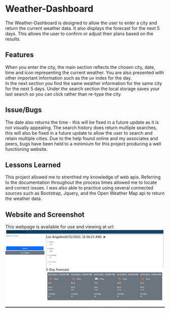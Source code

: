 # Weather-Dashboard

The Weather-Dashboard is designed to allow the user to enter a city and return the current weather data.  It also displays the forecast for the next 5 days.  This allows the user to confirm or adjust their plans based on the results.

## Features

When you enter the city, the main section reflects the chosen city, date, time and icon representing the current weather.  You are also presented with other important information such as the uv index for the day.  
In the next section you find the same weather information for the same city for the next 5 days.
Under the search section the local storage saves your last search so you can click rather than re-type the city.

## Issue/Bugs

The date also returns the time - this will be fixed in a future update as it is not visually appealing. 
The search history does return multiple searches, this will also be fixed in a future update to allow the user to search and retain multiple cities.
Due to the help found online and my associates and peers, bugs have been held to a minimium for this project producing a well functioning website.

## Lessons Learned

This project allowed me to strenthed my knowledge of web apis.  Referring to the documentation throughout the process times allowed me to locate and correct issues. I was also able to practice using several connected sources such as Bootstrap, Jquery, and the Open Weather Map api to return the weather data.

## Website and Screenshot

This webpage is available for use and viewing at url: 
![Weather-Dashboard](./assets/images/weather-dashboard.png)





